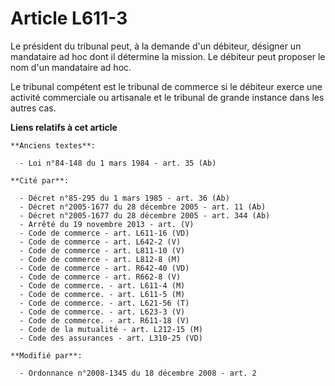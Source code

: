 # Article L611-3

Le président du tribunal peut, à la demande d'un débiteur, désigner un mandataire ad hoc dont il détermine la mission. Le
débiteur peut proposer le nom d'un mandataire ad hoc. 

Le tribunal compétent est le tribunal de commerce si le débiteur exerce une activité commerciale ou artisanale et le tribunal
de grande instance dans les autres cas.

**Liens relatifs à cet article**

	**Anciens textes**:

	  - Loi n°84-148 du 1 mars 1984 - art. 35 (Ab)

	**Cité par**:

	  - Décret n°85-295 du 1 mars 1985 - art. 36 (Ab)
	  - Décret n°2005-1677 du 28 décembre 2005 - art. 11 (Ab)
	  - Décret n°2005-1677 du 28 décembre 2005 - art. 344 (Ab)
	  - Arrêté du 19 novembre 2013 - art. (V)
	  - Code de commerce - art. L611-16 (VD)
	  - Code de commerce - art. L642-2 (V)
	  - Code de commerce - art. L811-10 (V)
	  - Code de commerce - art. L812-8 (M)
	  - Code de commerce - art. R642-40 (VD)
	  - Code de commerce - art. R662-8 (V)
	  - Code de commerce. - art. L611-4 (M)
	  - Code de commerce. - art. L611-5 (M)
	  - Code de commerce. - art. L621-56 (T)
	  - Code de commerce. - art. L623-3 (V)
	  - Code de commerce. - art. R611-18 (V)
	  - Code de la mutualité - art. L212-15 (M)
	  - Code des assurances - art. L310-25 (VD)

	**Modifié par**:

	  - Ordonnance n°2008-1345 du 18 décembre 2008 - art. 2
